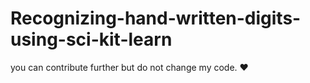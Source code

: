 # Recognizing-hand-written-digits-using-sci-kit-learn
 you can contribute further but do not change my code. ❤ 
